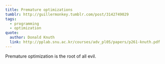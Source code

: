 ```yaml
---
title: Premature optimizations
tumblr: http://guillermonkey.tumblr.com/post/3142749029
tags:
  - programming
  - optimization
quote:
  author: Donald Knuth
  link: http://pplab.snu.ac.kr/courses/adv_pl05/papers/p261-knuth.pdf
---
```


Premature optimization is the root of all evil.
